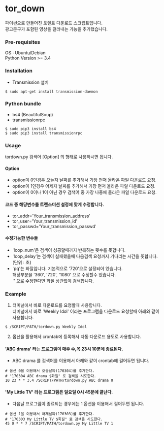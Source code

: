# tor_down

파이썬으로 만들어진 토렌트 다운로드 스크립트입니다. <br/>
광고문구가 포함된 영상을 걸러내는 기능을 추가했습니다.

### Pre-requisites

OS : Ubuntu/Debian <br/>
Python Version >= 3.4

### Installation

* Transmission 설치

```
$ sudo apt-get install transmission-daemon
```

### Python bundle

* bs4 (BeautifulSoup)
* transmissionrpc

```
$ sudo pip3 install bs4
$ sudo pip3 install transmissionrpc
```

### Usage

tordown.py 검색어 [Option] 의 형태로 사용하시면 됩니다.

#### Option
* option이 0인경우 오늘자 날짜를 추가해서 가장 먼저 올라온 파일 다운로드 요청.
* option이 1인경우 어제자 날짜를 추가해서 가장 먼저 올라온 파일 다운로드 요청.
* option이 0이나 1이 아닌 경우 검색어 중 가장 나중에 올라온 파일 다운로드 요청.

#### 코드 중 해당변수를 트랜스미션 설정에 맞게 수정합니다.
* tor_addr='Your_transmission_address'
* tor_user='Your_transmission_id'
* tor_passwd='Your_transmission_passwd'

#### 수정가능한 변수들
* 'loop_num'은 검색이 성공할때까지 반복하는 횟수를 뜻합니다.
* 'loop_delay'는 검색이 실패했을때 다음검색 요청까지 기다리는 시간을 뜻합니다. (단위 : 초)
* 'pq'는 화질입니다. 기본적으로 '720'으로 설정되어 있습니다. </br>
  해당부분을 '360', '720', '1080' 으로 수정할수 있습니다. </br>
  '' 으로 수정한다면 화질 상관없이 검색합니다.

### Example
1. 터미널에서 바로 다운로드를 요청할때 사용합니다. </br>
   터미널에서 바로 'Weekly Idol' 이라는 프로그램을 다운로드 요청할때 아래와 같이 사용합니다.
```
$ /SCRIPT/PATH/tordown.py Weekly Idol
```

2. 옵션을 활용해서 crontab에 등록해서 자동 다운로드 용도로 사용합니다. </br>
#### 'ABC drama' 라는 프로그램이 매주 수,목 23시 10분에 종료된다.
* ABC drama 를 검색어를 이용해서 아래와 같이 crontab에 걸어두면 됩니다.
```
# 옵션 0을 이용해서 오늘날짜(170304)를 추가한다.
# "170304 ABC drama $화질" 로 검색을 시도한다.
10 23 * * 3,4 /SCRIPT/PATH/tordown.py ABC drama 0
```

#### 'My Little TV' 라는 프로그램은 일요일 0시 45분에 끝난다.
* 다음날 프로그램이 종료되는 경우에는 1 옵션을 이용해서 걸어두면 됩니다.
```
# 옵션 1을 이용해서 어제날짜(170303)를 추가한다.
# "170303 My Little TV $화질" 로 검색을 시도한다.
45 0 * * 7 /SCRIPT/PATH/tordown.py My Little TV 1
```
